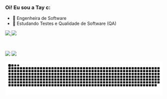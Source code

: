### Oi! Eu sou a Tay c:
- 💫 Engenheira de Software
- 🌱 Estudando Testes e Qualidade de Software (QA)

 <div>
  <a href="https://github.com/taynara-yt">
  <img height="150em" src="https://github-readme-stats.vercel.app/api?username=taynara-yt&show_icons=true&theme=monokai&include_all_commits=true&count_private=true"/>
  <img height="150em" src="https://github-readme-stats.vercel.app/api/top-langs/?username=taynara-yt&layout=compact&langs_count=7&theme=monokai"/>
 </div>
 <div style="display: inline_block"><br>
  
  
  ##
  
  <div>
  <a href = "taynarasilvaam@gmail.com"><img src="https://img.shields.io/badge/Gmail-D14836?style=for-the-badge&logo=gmail&logoColor=white" target="_blank"></a>
  <a href="https://www.linkedin.com/in/taynara-costa-944798198/" target="_blank"><img src="https://img.shields.io/badge/-LinkedIn-%230077B5?style=for-the-badge&logo=linkedin&logoColor=white" target="_blank"></a> 
  </div>
  
  ![Snake animation](https://github.com/taynara-yt/taynara-yt/blob/output/github-contribution-grid-snake.svg)

